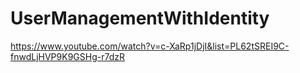 # UserManagementWithIdentity

https://www.youtube.com/watch?v=c-XaRp1jDjI&list=PL62tSREI9C-fnwdLjHVP9K9GSHg-r7dzR

